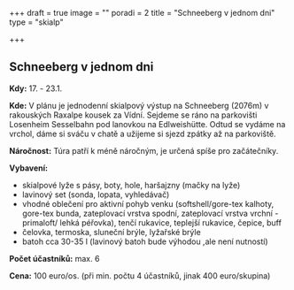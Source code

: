 +++
draft = true
image = ""
poradi = 2
title = "Schneeberg v jednom dni"
type = "skialp"

+++
## **Schneeberg v jednom dni**

**Kdy:** 17. - 23.1. 

**Kde:** V plánu je jednodenní skialpový výstup na Schneeberg (2076m) v rakouských Raxalpe kousek za Vídní. Sejdeme se ráno na parkovišti Losenheim Sesselbahn pod lanovkou na Edlweishütte. Odtud se vydáme na vrchol, dáme si sváču v chatě a užijeme si sjezd zpátky až na parkoviště.

**Náročnost:** Túra patří k méně náročným, je určená spíše pro začátečníky.

**Vybavení:**

* skialpové lyže s pásy, boty, hole, haršajzny (mačky na lyže)
* lavinový set (sonda, lopata, vyhledávač)
* vhodné oblečení pro aktivní pohyb venku (softshell/gore-tex kalhoty, gore-tex bunda, zateplovací vrstva spodní, zateplovací vrstva vrchní  - primaloft/ lehká péřovka), tenčí rukavice, teplejší rukavice, čepice, buff
* čelovka, termoska, sluneční brýle, lyžařské brýle
* batoh cca 30-35 l (lavinový batoh bude výhodou ,ale není nutností)

**Počet účastníků:** max. 6

**Cena:** 100 euro/os. (při min. počtu 4 účastníků, jinak 400 euro/skupina)